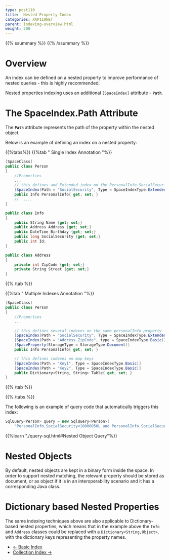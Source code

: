 ```yaml
---
type: post110
title:  Nested Property Index
categories: XAP110NET
parent: indexing-overview.html
weight: 200
---
```

{{% ssummary %}} {{% /ssummary %}}

# Overview
An index can be defined on a nested property to improve performance of nested queries - this is highly recommended.

Nested properties indexing uses an additional `[SpaceIndex]` attribute - **`Path`**.

# The SpaceIndex.Path Attribute

The **`Path`** attribute represents the path of the property within the nested object.

Below is an example of defining an index on a nested property:

{{%tabs%}}
{{%tab "  Single Index Annotation "%}}

```csharp
[SpaceClass]
public class Person
{
    //Properties
    ...
    // this defines and Extended index on the PersonalInfo.SocialSecurity property
    [SpaceIndex(Path = "SocialSecurity", Type = SpaceIndexType.Extended)]
    public Info PersonalInfo{ get; set; }
    // .....
}

public class Info
{
    public String Name {get; set;}
    public Address Address {get; set;}
    public DateTime Birthday {get; set;}
    public long SocialSecurity {get; set;}
    public int Id;
}

public class Address
{
    private int ZipCode {get; set;}
    private String Street {get; set;}
}
```
{{% /tab %}}

{{%tab "  Multiple Indexes Annotation "%}}

```csharp
[SpaceClass]
public class Person
{
    //Properties
    ...

    // this defines several indexes on the same personalInfo property
    [SpaceIndex(Path = "SocialSecurity", Type = SpaceIndexType.Extended)]
    [SpaceIndex(Path = "Address.ZipCode", type = SpaceIndexType.Basic)})
    [SpaceProperty(StorageType = StorageType.Document)]
    public Info PersonalInfo{ get; set; }

    // this defines indexes on map keys
    [SpaceIndex(Path = "Key1", Type = SpaceIndexType.Basic)]
    [SpaceIndex(Path = "Key2", Type = SpaceIndexType.Basic)]
    public Dictionary<String, String> Table{ get; set; }
}

```

{{% /tab %}}

{{% /tabs %}}

The following is an example of query code that automatically triggers this index:


```csharp
SqlQuery<Person> query = new SqlQuery<Person>(
    "PersonalInfo.SocialSecurity<10000050L and PersonalInfo.SocialSecurity>=10000010");
```

{{%learn "./query-sql.html#Nested Object Query"%}}


# Nested Objects

By default, nested objects are kept in a binary form inside the space. In order to support nested matching, the relevant property should be stored as document, or as object if it is in an interoperability scenario and it has a corresponding Java class.

# Dictionary based Nested Properties

The same indexing techniques above are also applicable to Dictionary-based nested properties, which means that in the example above the `Info` and `Address` classes could be replaced with a `Dictionary<String,Object>`, with the dictionary keys representing the property names.

<ul class="pager">
  <li class="previous"><a href="./indexing.html">&larr; Basic Index</a></li>
  <li class="next"><a href="./indexing-collections.html">Collection Index &rarr;</a></li>
</ul>
